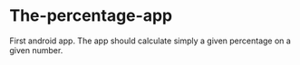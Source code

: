 # The-percentage-app
First android app.
The app should calculate simply a given percentage on a given number.
